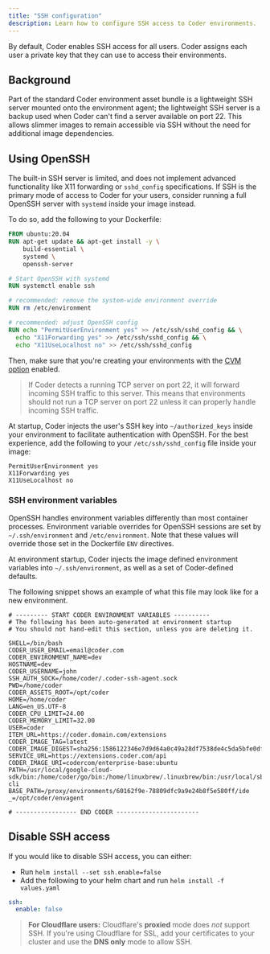 ```yaml
---
title: "SSH configuration"
description: Learn how to configure SSH access to Coder environments.
---
```


By default, Coder enables SSH access for all users. Coder assigns each user a
private key that they can use to access their environments.

## Background

Part of the standard Coder environment asset bundle is a lightweight SSH server
mounted onto the environment agent; the lightweight SSH server is a backup used
when Coder can't find a server available on port 22. This allows slimmer images
to remain accessible via SSH without the need for additional image dependencies.

## Using OpenSSH

The built-in SSH server is limited, and does not implement advanced
functionality like X11 forwarding or `sshd_config` specifications. If SSH is the
primary mode of access to Coder for your users, consider running a full OpenSSH
server with `systemd` inside your image instead.

To do so, add the following to your Dockerfile:

```Dockerfile
FROM ubuntu:20.04
RUN apt-get update && apt-get install -y \
    build-essential \
    systemd \
    openssh-server

# Start OpenSSH with systemd
RUN systemctl enable ssh

# recommended: remove the system-wide environment override
RUN rm /etc/environment

# recommended: adjust OpenSSH config
RUN echo "PermitUserEnvironment yes" >> /etc/ssh/sshd_config && \
  echo "X11Forwarding yes" >> /etc/ssh/sshd_config && \
  echo "X11UseLocalhost no" >> /etc/ssh/sshd_config
```

Then, make sure that you're creating your environments with the
[CVM option](https://coder.com/docs/environments/cvms) enabled.

> If Coder detects a running TCP server on port 22, it will forward incoming SSH
> traffic to this server. This means that environments should not run a TCP
> server on port 22 unless it can properly handle incoming SSH traffic.

At startup, Coder injects the user's SSH key into `~/authorized_keys` inside
your environment to facilitate authentication with OpenSSH. For the best
experience, add the following to your `/etc/ssh/sshd_config` file inside your
image:

```text
PermitUserEnvironment yes
X11Forwarding yes
X11UseLocalhost no
```

### SSH environment variables

OpenSSH handles environment variables differently than most container processes.
Environment variable overrides for OpenSSH sessions are set by
`~/.ssh/environment` and `/etc/environment`. Note that these values will
override those set in the Dockerfile `ENV` directives.

At environment startup, Coder injects the image defined environment variables
into `~/.ssh/environment`, as well as a set of Coder-defined defaults.

The following snippet shows an example of what this file may look like for a new
environment.

```text
# --------- START CODER ENVIRONMENT VARIABLES ----------
# The following has been auto-generated at environment startup
# You should not hand-edit this section, unless you are deleting it.

SHELL=/bin/bash
CODER_USER_EMAIL=email@coder.com
CODER_ENVIRONMENT_NAME=dev
HOSTNAME=dev
CODER_USERNAME=john
SSH_AUTH_SOCK=/home/coder/.coder-ssh-agent.sock
PWD=/home/coder
CODER_ASSETS_ROOT=/opt/coder
HOME=/home/coder
LANG=en_US.UTF-8
CODER_CPU_LIMIT=24.00
CODER_MEMORY_LIMIT=32.00
USER=coder
ITEM_URL=https://coder.domain.com/extensions
CODER_IMAGE_TAG=latest
CODER_IMAGE_DIGEST=sha256:1586122346e7d9d64a0c49a28df7538de4c5da5bfe0df672b1552dd52932c9a7
SERVICE_URL=https://extensions.coder.com/api
CODER_IMAGE_URI=codercom/enterprise-base:ubuntu
PATH=/usr/local/google-cloud-sdk/bin:/home/coder/go/bin:/home/linuxbrew/.linuxbrew/bin:/usr/local/sbin:/usr/local/bin:/usr/sbin:/usr/bin:/sbin:/bin:/opt/coder/coder-cli
BASE_PATH=/proxy/environments/60162f9e-78809dfc9a9e24b8f5e580ff/ide
_=/opt/coder/envagent

# ----------------- END CODER -----------------------
```

## Disable SSH access

If you would like to disable SSH access, you can either:

- Run `helm install --set ssh.enable=false`
- Add the following to your helm chart and run `helm install -f values.yaml`

```yaml
ssh:
  enable: false
```

> **For Cloudflare users:** Cloudflare's **proxied** mode does _not_ support
> SSH. If you're using Cloudflare for SSL, add your certificates to your cluster
> and use the **DNS only** mode to allow SSH.
